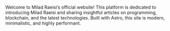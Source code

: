 Welcome to Milad Raeisi’s official website! This platform is dedicated to introducing Milad Raeisi and sharing insightful articles on programming, blockchain, and the latest technologies. Built with Astro, this site is modern, minimalistic, and highly performant.